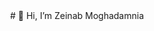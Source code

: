 <center>
# 👋 Hi, I’m Zeinab Moghadamnia
</center>
<!---
ZeinabMoghadamnia/ZeinabMoghadamnia is a ✨ special ✨ repository because its `README.md` (this file) appears on your GitHub profile.
You can click the Preview link to take a look at your changes.
--->
